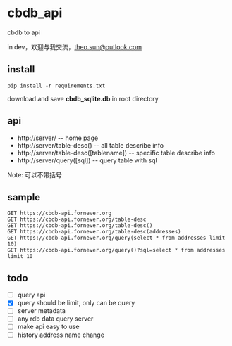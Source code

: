 # cbdb_api

cbdb to api

in dev，欢迎与我交流，theo.sun@outlook.com

## install

```text
pip install -r requirements.txt
```

download and save **cbdb_sqlite.db** in root directory

## api

* http://server/ -- home page
* http://server/table-desc() -- all table describe info
* http://server/table-desc([tablename]) -- specific table describe info
* http://server/query([sql]) -- query table with sql

Note: 可以不带括号


## sample

```text
GET https://cbdb-api.fornever.org
GET https://cbdb-api.fornever.org/table-desc
GET https://cbdb-api.fornever.org/table-desc()
GET https://cbdb-api.fornever.org/table-desc(addresses)
GET https://cbdb-api.fornever.org/query(select * from addresses limit 10)
GET https://cbdb-api.fornever.org/query()?sql=select * from addresses limit 10
```


## todo

* [ ] query api
* [x] query should be limit, only can be query
* [ ] server metadata
* [ ] any rdb data query server
* [ ] make api easy to use
* [ ] history address name change
